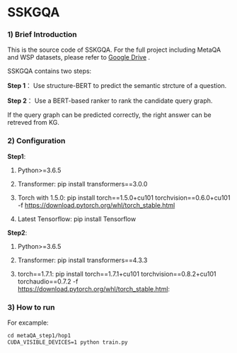 # SSKGQA

### 1) Brief Introduction

This is the source code of SSKGQA. For the full project including MetaQA and WSP datasets, please refer to [Google Drive](https://drive.google.com/drive/folders/18ZREtZq7d1XW_7IfNcsAq5NEoMLDIcK-?usp=sharing)
. 

SSKGQA contains two steps:

**Step 1**： Use structure-BERT to predict the semantic strcture of a question.

**Step 2**： Use a BERT-based ranker to rank the candidate query graph.

If the query graph can be predicted correctly, the right answer can be retreved from KG.

### 2) Configuration

**Step1**:

1) Python>=3.6.5

2) Transformer: pip install transformers==3.0.0

3) Torch with 1.5.0: pip install torch==1.5.0+cu101 torchvision==0.6.0+cu101 -f https://download.pytorch.org/whl/torch_stable.html

4) Latest Tensorflow: pip install Tensorflow

**Step2**:

1) Python>=3.6.5

2) Transformer: pip install transformers==4.3.3

3) torch==1.7.1: pip install torch==1.7.1+cu101 torchvision==0.8.2+cu101 torchaudio==0.7.2 -f https://download.pytorch.org/whl/torch_stable.html: 

### 3) How to run

For excample:

```markdown
cd metaQA_step1/hop1
CUDA_VISIBLE_DEVICES=1 python train.py
```

